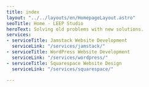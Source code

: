 ```yaml
---
title: index
layout: "../../layouts/en/HomepageLayout.astro"
seoTitle: Home - LEEP Studio
heroText: Solving old problems with new solutions.
services:
- serviceTitle: Jamstack Website Development
  serviceLink: "/services/jamstack/"
- serviceTitle: WordPress Website Development
  serviceLink: "/services/wordpress/"
- serviceTitle: Squarespace Website Design
  serviceLink: "/services/squarespace/"

---
```

